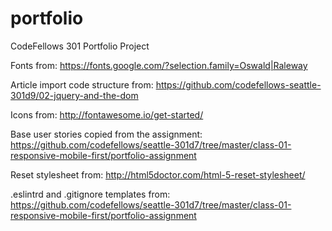 # portfolio
CodeFellows 301 Portfolio Project

Fonts from:
https://fonts.google.com/?selection.family=Oswald|Raleway

Article import code structure from:
https://github.com/codefellows-seattle-301d9/02-jquery-and-the-dom

Icons from:
http://fontawesome.io/get-started/

Base user stories copied from the assignment:
https://github.com/codefellows/seattle-301d7/tree/master/class-01-responsive-mobile-first/portfolio-assignment

Reset stylesheet from:
http://html5doctor.com/html-5-reset-stylesheet/

.eslintrd and .gitignore templates from:
https://github.com/codefellows/seattle-301d7/tree/master/class-01-responsive-mobile-first/portfolio-assignment
